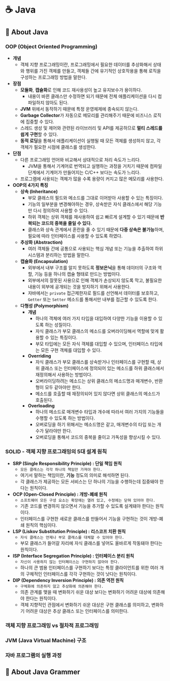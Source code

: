 # ☕ Java

## 📕 About Java
### OOP (Object Oriented Programming)
- **개념**
  - 객체 지향 프로그래밍이란, 프로그래밍에서 필요한 데이터를 추상화해서 상태와 행위를 가진 객체를 만들고, 객체들 간에 유기적인 상호작용을 통해 로직을 구성하는 프로그래밍 방법을 말한다.
- **장점**
  - **모듈화**, **캡슐화**로 인해 코드 재사용성이 높고 유지보수가 용이하다.
    - 내용이 바뀐 클래스만 수정하면 되기 때문에 전체 애플리케이션을 다시 컴파일하지 않아도 된다.
  - **JVM** 위에서 동작하기 때문에 특정 운영체제에 종속되지 않는다.
  - **Garbage Collector**가 자동으로 메모리를 관리해주기 때문에 비즈니스 로직에 집중할 수 있다.
  - 스레드 생성 및 제어와 관련된 라이브러리 및 API를 제공하므로 **멀티 스레드를 쉽게 구현**할 수 있다.
  - **동적 로딩**을 통해서 애플리케이션이 실행될 때 모든 객체를 생성하지 않고, 각 객체가 필요한 시점에 클래스를 생성한다.
- **단점**
  - 다른 프로그래밍 언어와 비교해서 상대적으로 처리 속도가 느리다.
    - JVM을 통해서 기계어로 번역되고 실행하는 과정을 거치기 때문에 컴파일 단계에서 기계어가 만들어지는 C/C++ 보다는 속도가 느리다.
  - 프로그램에 사용되는 객체가 많을 수록 용량이 커지고 많은 메모리를 사용한다.
- **OOP의 4가지 특징**
  - **상속 (Inheritance)**
    - 부모 클래스의 필드와 메소드를 그대로 이어받아 사용할 수 있는 특징이다.
    - 기능의 일부분을 변경해야하는 경우, 상속받은 자식 클래스에서 해당 기능만 다시 정의하여 사용할 수 있다.
    - 하위 객체는 상위 객체를 재사용하여 쉽고 빠르게 설계할 수 있기 때문에 **반복되는 코드의 중복을 줄일 수 있다.**
    - 클래스와 상속 관계에서 혼란을 줄 수 있기 때문에 **다중 상속은 불가능**하며, 필요에 따라 인터페이스를 사용할 수 있도록 하였다.
  - **추상화 (Abstraction)**
    - 여러 객체들 간에 공통으로 사용되는 핵심 개념 또는 기능을 추출하여 하위 시스템과 분리하는 방법을 말한다.
  - **캡슐화 (Encapsulation)**
    - 외부에서 내부 구조를 알지 못하도록 **정보은닉**을 통해 데이터의 구조와 역할, 기능 등을 하나의 캡슐 형태로 만드는 방법이다.
    - 외부에서의 잘못된 사용으로 인해 객체가 손상되지 않도록 막고, 불필요한 내용이 외부에 공개되는 것을 방지하기 위해서 사용한다.
    - 자바에서는 `private` 접근제한자로 필드를 선언해서 데이터를 보호하고, `Getter` 또는 `Setter` 메소드를 통해서만 내부를 접근할 수 있도록 한다.
  - **다형성 (Polymorphism)**
    - **개념**
      - 하나의 객체에 여러 가지 타입을 대입하여 다양한 기능을 이용할 수 있도록 하는 성질이다.
      - 자식 클래스가 부모 클래스의 메소드를 오버라이딩해서 역할에 맞게 활용할 수 있는 특징이다.
      - 부모 타입에는 모든 자식 객체를 대입할 수 있으며, 인터페이스 타입에는 모든 구현 객체를 대입할 수 있다.
    - **Overriding**
      - 자식 클래스가 부모 클래스를 상속받거나 인터페이스를 구현할 때, 상위 클래스 또는 인터페이스에 정의되어 있는 메소드를 하위 클래스에서 재정의해서 사용하는 방법이다.
      - 오버라이딩하려는 메소드는 상위 클래스의 메소드명과 매개변수, 반환형이 모두 같아야만 한다.
      - 메소드를 호출할 때 재정의되어 있지 않다면 상위 클래스의 메소드가 호출된다.
    - **Overloading**
      - 하나의 메소드로 매개변수 타입과 개수에 따라서 여러 가지의 기능들을 수행할 수 있도록 하는 방법이다.
      - 오버로딩을 하기 위해서는 메소드명은 같고, 매개변수의 타입 또는 개수가 달라야만 한다.
      - 오버로딩을 통해서 코드의 중복을 줄이고 가독성을 향상시킬 수 있다.

### SOLID - 객체 지향 프로그래밍의 5대 설계 원칙
- **SRP (Single Responsibility Principle) : 단일 책임 원칙**
  - `모든 클래스는 각각 하나의 책임만 가져야 한다.`
  - 여기서 말하는 책임이란, **기능** 정도의 의미로 해석하면 된다.
  - 각 클래스가 제공하는 모든 서비스는 단 하나의 기능을 수행하는데 집중돼야 한다는 원칙이다.
- **OCP (Open-Closed Principle) : 개방-폐쇄 원칙**
  - `소프트웨어 모든 구성 요소는 확장에는 열려 있고, 수정에는 닫혀 있어야 한다.`
  - 기존 코드를 변경하지 않으면서 기능을 추가할 수 있도록 설계돼야 한다는 원칙이다.
  - 인터페이스를 구현한 새로운 클래스를 만들어서 기능을 구현하는 것이 개방-폐쇄 원칙의 핵심이다.
- **LSP (Liskov Substitution Principle) : 리스코프 치환 원칙**
  - `자식 클래스는 언제나 부모 클래스를 대체할 수 있어야 한다.`
  - 부모 클래스가 들어갈 자리에 자식 클래스를 넣어도 올바르게 작동돼야 한다는 원칙이다.
- **ISP (Interface Segregation Principle) : 인터페이스 분리 원칙**
  - `자신이 사용하지 않는 인터페이스는 구현하지 않아야 한다.`
  - 하나의 큰 범용 인터페이스를 구현하기 보다는 특정 클라이언트를 위한 여러 개의 구체적인 인터페이스를 각각 구현하는 것이 낫다는 원칙이다.
- **DIP (Dependency Inversion Principle) : 의존 역전 원칙**
  - `구체화에 의존하지 않고 추상화에 의존해야 한다.`
  - 의존 관계를 맺을 때 변화하기 쉬운 대상 보다는 변화하기 어려운 대상에 의존해야 한다는 원칙이다.
  - 객체 지향적인 관점에서 변화하기 쉬운 대상은 구현 클래스를 의미하고, 변화하기 어려운 대상은 추상 클래스 또는 인터페이스를 의미한다.

### 객체 지향 프로그래밍 vs 절차적 프로그래밍

### JVM (Java Virtual Machine) 구조

### 자바 프로그램의 실행 과정

## 📙 About Java Grammer